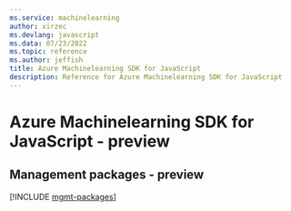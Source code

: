 ```yaml
---
ms.service: machinelearning
author: xirzec
ms.devlang: javascript
ms.data: 07/23/2022
ms.topic: reference
ms.author: jeffish
title: Azure Machinelearning SDK for JavaScript
description: Reference for Azure Machinelearning SDK for JavaScript
---
```

# Azure Machinelearning SDK for JavaScript - preview

## Management packages - preview
[!INCLUDE [mgmt-packages](machinelearning-mgmt-index.md)]